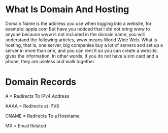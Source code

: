 # What Is Domain And Hosting

Domain Name is the address you use when logging into a website, for example: apple.com But have you noticed that I did not bring www to anyone because www is not included in the domain name, you will understand the following articles, www means World Wide Web. What is hosting, that is, one server, big companies buy a lot of servers and set up a server in more than one, and you can rent it so you can create a website. gives the information. In other words, if you do not have a sim card and a phone, they are useless and walk together.



# Domain Records

A = Redirects To IPv4 Address

AAAA = Redirects at IPV6

CNAME = Redirects To a Hostname

MX = Email Related
